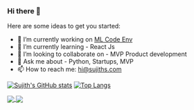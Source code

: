### Hi there 👋

<!--
**sujithhubpost/sujithhubpost** is a ✨ _special_ ✨ repository because its `README.md` (this file) appears on your GitHub profile.
-->
Here are some ideas to get you started:

- 🔭 I’m currently working on [ML Code Env](https://github.com/sujithhubpost/mlcode)
- 🌱 I’m currently learning - React Js
- 👯 I’m looking to collaborate on - MVP Product development
- 💬 Ask me about - Python, Startups, MVP 
- 📫 How to reach me: hi@sujiths.com

[![Sujith's GitHub stats](https://github-readme-stats.vercel.app/api?username=sujithhubpost&count_private=true&show_icons=true)](https://github.com/sujithhubpost)
[![Top Langs](https://github-readme-stats.vercel.app/api/top-langs/?username=sujithhubpost&layout=compact)](https://github.com/sujithhubpost)

<a href="https://github.com/sujithhubpost">
  <img align="center" src="https://github-readme-stats.vercel.app/api?username=sujithhubpost&count_private=true&show_icons=true" />
</a>
<a href="https://github.com/sujithhubpost">
  <img align="center" src="https://github-readme-stats.vercel.app/api/top-langs/?username=sujithhubpost&layout=compact" />
</a>
